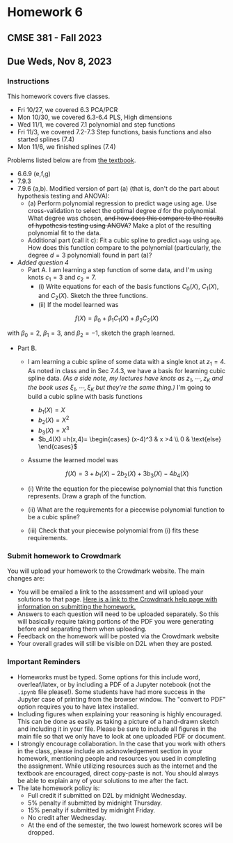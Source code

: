 # Homework 6

## CMSE 381 - Fall 2023

## Due Weds, Nov 8, 2023

### Instructions

This homework covers five classes.

- Fri 10/27, we covered 6.3 PCA/PCR
- Mon 10/30, we covered 6.3-6.4 PLS, High dimensions
- Wed 11/1, we covered 7.1 polynomial and step functions
- Fri 11/3, we covered 7.2-7.3 Step functions, basis functions and also started splines (7.4)
- Mon 11/6, we finished splines (7.4)

Problems listed below are from [the textbook](https://www.statlearning.com/).

- 6.6.9 (e,f,g)
- 7.9.3
- 7.9.6 (a,b). Modified version of part (a) (that is, don't do the part about hypothesis testing and ANOVA):
  - (a) Perform polynomial regression to predict wage using age. Use cross-validation to select the optimal degree $d$ for the polynomial. What degree was chosen, ~~and how does this compare to the results of hypothesis testing using ANOVA~~? Make a plot of the resulting polynomial fit to the data.
  - Additional part (call it c): Fit a cubic spline to predict `wage` using `age`. How does this function compare to the polynomial (particularly, the degree $d=3$ polynomial) found in part (a)?
- *Added question 4*
  - Part A. I am learning a step function of some data, and I'm using knots $c_1 = 3$ and $c_2 = 7$.
    - (i) Write equations for each of the basis functions $C_0(X)$, $C_1(X)$, and $C_2(X)$. Sketch the three functions.
    - (ii) If the model learned was

```math
f(X) = \beta_0 + \beta_1C_1(X) + \beta_2C_2(X)
```

with $\beta_0 = 2$, $\beta_1 = 3$, and $\beta_2 = -1$, sketch the graph learned.

- Part B.
  - I am learning a cubic spline of some data with a single knot at $z_1 = 4$. As noted in class and in Sec 7.4.3, we have a basis for learning cubic spline data. *(As a side note, my lectures have knots as $`z_1,\cdots,z_K`$ and the book uses $`\xi_1, \cdots, \xi_K`$ but they're the same thing.)* I'm going to build a cubic spline with basis functions
    - $b_1(X) = X$  
    - $b_2(X) = X^2$  
    - $b_3(X) = X^3$  
    - $`b_4(X) =h(x,4)= \begin{cases} (x-4)^3 & x >4 \\ 0 & \text{else} \end{cases}`$  
  - Assume the learned model was

      ```math
      f(X) = 3 + b_1(X) - 2 b_2(X) + 3 b_3(X) - 4b_4(X)
      ```

  - (i) Write the equation for the piecewise polynomial that this function represents. Draw a graph of the function.
  - (ii) What are the requirements for a piecewise polynomial function to be a cubic spline?
  - (iii) Check that your piecewise polynomial from (i) fits these requirements.

### Submit homework to Crowdmark

You will upload your homework to the Crowdmark website. The main changes are:

- You will be emailed a link to the assessment and will upload your solutions to that page. [Here is a link to the Crowdmark help page with information on submitting the homework.](https://crowdmark.com/help/completing-and-submitting-an-assessment/)
- Answers to each question will need to be uploaded separately.  So this will basically require taking portions of the PDF you were generating before and separating them when uploading.  
- Feedback on the homework will be posted via the Crowdmark website
- Your overall grades will still be visible on D2L when they are posted.

### Important Reminders

- Homeworks must be typed. Some options for this include word, overleaf/latex, or by including a PDF of a Jupyter notebook (not the `.ipynb` file please!). Some students have had more success in the Jupyter case of printing from the browser window.  The "convert to PDF" option requires you to have latex installed.
- Including figures when explaining your reasoning is highly encouraged.  This can be done as easily as taking a picture of a hand-drawn sketch and including it in your file. Please be sure to include all figures in the main file so that we only have to look at one uploaded PDF or document.
- I strongly encourage collaboration.  In the case that you work with others in the class, please include an acknowledgement section in your homework, mentioning people and resources you used in completing the assignment. While utilizing resources such as the internet and the textbook are encouraged, direct copy-paste is not.  You should always be able to explain any of your solutions to me after the fact.
- The late homework policy is:
  - Full credit if submitted on D2L by midnight Wednesday.
  - 5% penalty if submitted by midnight Thursday.
  - 15% penalty if submitted by midnight Friday.
  - No credit after Wednesday.
  - At the end of the semester, the two lowest homework scores will be dropped.
